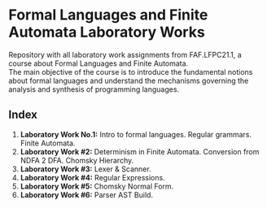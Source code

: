 ﻿# Formal Languages and Finite Automata Laboratory Works #

Repository with all laboratory work assignments from FAF.LFPC21.1, a course about Formal Languages and Finite Automata.
<br>The main objective of the course is to introduce the fundamental notions about formal languages  and understand the mechanisms governing the analysis and synthesis of programming languages.

## Index
1. **Laboratory Work No.1:** Intro to formal languages. Regular grammars. Finite Automata.
2. **Laboratory Work #2:** Determinism in Finite Automata. Conversion from NDFA 2 DFA. Chomsky Hierarchy.
3. **Laboratory Work #3:** Lexer & Scanner.
4. **Laboratory Work #4:** Regular Expressions.
5. **Laboratory Work #5:** Chomsky Normal Form.
6. **Laboratory Work #6:** Parser AST Build.


